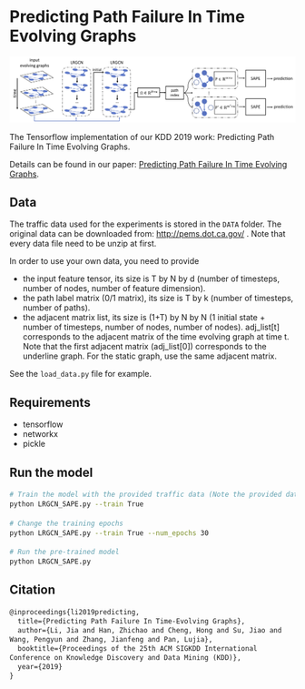 # Predicting Path Failure In Time Evolving Graphs
![](fig/SAPE_framework.jpg "SAPE framework")



The Tensorflow implementation of our KDD 2019 work: Predicting Path Failure In Time Evolving Graphs.

Details can be found in our paper: [Predicting Path Failure In Time Evolving Graphs](https://arxiv.org/abs/1905.03994).

## Data
The traffic data used for the experiments is stored in the `DATA` folder. The original data can be downloaded from: http://pems.dot.ca.gov/ . Note that every data file need to be unzip at first.

In order to use your own data, you need to provide
* the input feature tensor, its size is T by N by d (number of timesteps, number of nodes, number of feature dimension). 
* the path label matrix (0/1 matrix), its size is T by k (number of timesteps, number of paths).
* the adjacent matrix list, its size is (1+T) by N by N (1 initial state + number of timesteps, number of nodes, number of nodes). adj_list[t] corresponds to the adjacent matrix of the time evolving graph at time t. Note that the first adjacent matrix (adj_list[0]) corresponds to the underline graph. For the static graph, use the same adjacent matrix.

See the `load_data.py` file for example.

## Requirements
* tensorflow
* networkx
* pickle

## Run the model
```bash
# Train the model with the provided traffic data (Note the provided data files need to be unzip first)
python LRGCN_SAPE.py --train True

# Change the training epochs
python LRGCN_SAPE.py --train True --num_epochs 30

# Run the pre-trained model
python LRGCN_SAPE.py
```

## Citation
```
@inproceedings{li2019predicting,
  title={Predicting Path Failure In Time-Evolving Graphs},
  author={Li, Jia and Han, Zhichao and Cheng, Hong and Su, Jiao and Wang, Pengyun and Zhang, Jianfeng and Pan, Lujia},
  booktitle={Proceedings of the 25th ACM SIGKDD International Conference on Knowledge Discovery and Data Mining (KDD)},
  year={2019}
}
```

​	